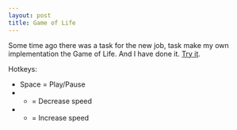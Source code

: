```yaml
---
layout: post
title: Game of Life
---
```


Some time ago there was a task for the new job, task make my own implementation the Game of Life. And I have done it. <a href="http://game-of-life.freekode.org/" target="_blank">Try it</a>.

Hotkeys:
* Space = Play/Pause
* - = Decrease speed
* + = Increase speed
